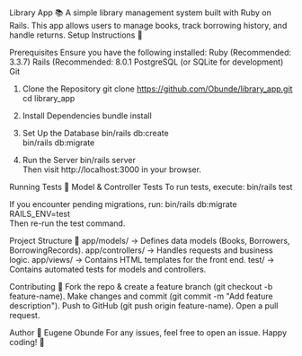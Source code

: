 Library App 📚
A simple library management system built with Ruby on Rails. This app allows users to manage books, track borrowing history, and handle returns.
Setup Instructions 🚀

Prerequisites
Ensure you have the following installed:
Ruby (Recommended: 3.3.7)
Rails (Recommended: 8.0.1
PostgreSQL (or SQLite for development)
Git

1. Clone the Repository
git clone https://github.com/Obunde/library_app.git  
cd library_app  

2. Install Dependencies
bundle install  

3. Set Up the Database
bin/rails db:create  
bin/rails db:migrate  

4. Run the Server
bin/rails server  
Then visit http://localhost:3000 in your browser.

Running Tests 🧪
Model & Controller Tests
To run tests, execute:
bin/rails test  

If you encounter pending migrations, run:
bin/rails db:migrate RAILS_ENV=test  
Then re-run the test command.

Project Structure 📂
app/models/ → Defines data models (Books, Borrowers, BorrowingRecords).
app/controllers/ → Handles requests and business logic.
app/views/ → Contains HTML templates for the front end.
test/ → Contains automated tests for models and controllers.

Contributing 🤝
Fork the repo & create a feature branch (git checkout -b feature-name).
Make changes and commit (git commit -m "Add feature description").
Push to GitHub (git push origin feature-name).
Open a pull request.

Author 👤
Eugene Obunde
For any issues, feel free to open an issue.
Happy coding! 🚀
